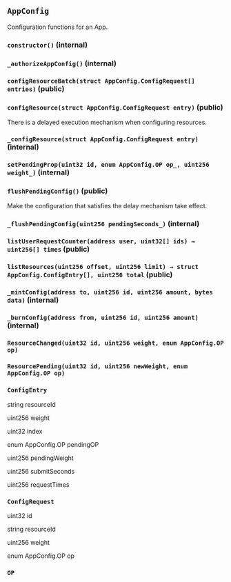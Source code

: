 ## `AppConfig`

Configuration functions for an App.




### `constructor()` (internal)





### `_authorizeAppConfig()` (internal)





### `configResourceBatch(struct AppConfig.ConfigRequest[] entries)` (public)





### `configResource(struct AppConfig.ConfigRequest entry)` (public)

There is a delayed execution mechanism when configuring resources.



### `_configResource(struct AppConfig.ConfigRequest entry)` (internal)





### `setPendingProp(uint32 id, enum AppConfig.OP op_, uint256 weight_)` (internal)





### `flushPendingConfig()` (public)

Make the configuration that satisfies the delay mechanism take effect.



### `_flushPendingConfig(uint256 pendingSeconds_)` (internal)





### `listUserRequestCounter(address user, uint32[] ids) → uint256[] times` (public)





### `listResources(uint256 offset, uint256 limit) → struct AppConfig.ConfigEntry[], uint256 total` (public)





### `_mintConfig(address to, uint256 id, uint256 amount, bytes data)` (internal)





### `_burnConfig(address from, uint256 id, uint256 amount)` (internal)






### `ResourceChanged(uint32 id, uint256 weight, enum AppConfig.OP op)`





### `ResourcePending(uint32 id, uint256 newWeight, enum AppConfig.OP op)`






### `ConfigEntry`


string resourceId


uint256 weight


uint32 index


enum AppConfig.OP pendingOP


uint256 pendingWeight


uint256 submitSeconds


uint256 requestTimes


### `ConfigRequest`


uint32 id


string resourceId


uint256 weight


enum AppConfig.OP op



### `OP`

















